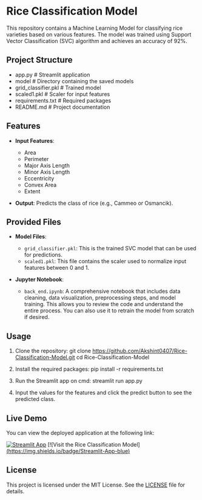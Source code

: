 # Rice Classification Model

This repository contains a Machine Learning Model for classifying rice varieties based on various features. The model was trained using Support Vector Classification (SVC) algorithm and achieves an accuracy of 92%.

## Project Structure
 - app.py                # Streamlit application
 - model                 # Directory containing the saved models
 - grid_classifier.pkl  # Trained model
 - scaled1.pkl          # Scaler for input features
 - requirements.txt      # Required packages
 - README.md             # Project documentation


## Features

- **Input Features**: 
  - Area
  - Perimeter
  - Major Axis Length
  - Minor Axis Length
  - Eccentricity
  - Convex Area
  - Extent

- **Output**: Predicts the class of rice (e.g., Cammeo or Osmancik).

## Provided Files

- **Model Files**:
  - `grid_classifier.pkl`: This is the trained SVC model that can be used for predictions.
  - `scaled1.pkl`: This file contains the scaler used to normalize input features between 0 and 1.

- **Jupyter Notebook**:
  - `back_end.ipynb`: A comprehensive notebook that includes data cleaning, data visualization, preprocessing steps, and model training. This allows you to review the code and understand the entire process. You can also use it to retrain the model from scratch if desired.
    
## Usage

1. Clone the repository:
git clone https://github.com/Akshint0407/Rice-Classification-Model.git
cd Rice-Classification-Model

2. Install the required packages:
pip install -r requirements.txt

3. Run the Streamlit app on cmd:
streamlit run app.py

4. Input the values for the features and click the predict button to see the predicted class.

## Live Demo

You can view the deployed application at the following link:

[![Streamlit App](https://img.shields.io/badge/Streamlit-App-blue)]([https://streamlit.io/](https://rice-classification-model-r5ckfnelx9dkyaeowmbug4.streamlit.app/))
[![Visit the Rice Classification Model][(https://img.shields.io/badge/Streamlit-App-blue)](https://rice-classification-model-r5ckfnelx9dkyaeowmbug4.streamlit.app/)

## License

This project is licensed under the MIT License. See the [LICENSE](LICENSE) file for details.
